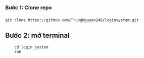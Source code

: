 ### Bước 1: Clone repo

###

```
git clone https://github.com/TrungNguyen248/loginsystem.git
```

## Bước 2: mở terminal

```<ruby>
    cd login_system
    run
```
